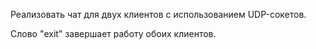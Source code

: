 Реализовать чат для двух клиентов с использованием UDP-сокетов.

Слово "exit" завершает работу обоих клиентов.